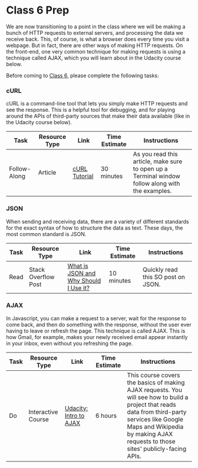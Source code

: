 
# Class 6 Prep

We are now transitioning to a point in the class where we will be making a bunch of HTTP requests to external servers, and processing the data we receive back. This, of course, is what a browser does every time you visit a webpage. But in fact, there are other ways of making HTTP requests. On the front-end, one very common technique for making requests is using a technique called AJAX, which you will learn about in the Udacity course below.

Before coming to [Class 6](../class6), please complete the following tasks:


### cURL

cURL is a command-line tool that lets you simply make HTTP requests and see the response. This is a helpful tool for debugging, and for playing around the APIs of third-party sources that make their data available (like in the Udacity course below).

Task | Resource Type | Link | Time Estimate | Instructions
-----|---------------|------|---------------|--------------
Follow-Along | Article | [cURL Tutorial][curl-tutorial] | 30 minutes | As you read this article, make sure to open up a Terminal window follow along with the examples.


### JSON

When sending and receiving data, there are a variety of different standards for the exact syntax of how to structure the data as text. These days, the most common standard is JSON.

Task | Resource Type | Link | Time Estimate | Instructions
-----|---------------|------|---------------|--------------
Read  | Stack Overflow Post | [What is JSON and Why Should I Use it?][what-is-json] | 10 minutes | Quickly read this SO post on JSON.


### AJAX

In Javascript, you can make a request to a server, wait for the response to come back, and then do something with the response, without the user ever having to leave or refresh the page. This technique is called AJAX. This is how Gmail, for example, makes your newly received email appear instantly in your inbox, even without you refreshing the page.

Task | Resource Type | Link | Time Estimate | Instructions
-----|---------------|------|---------------|--------------
Do   | Interactive Course | [Udacity: Intro to AJAX][intro-to-ajax] | 6 hours | This course covers the basics of making AJAX requests. You will see how to build a project that reads data from third-party services like Google Maps and Wikipedia by making AJAX requests to those sites' publicly-facing APIs.




[curl-tutorial]: http://www.yilmazhuseyin.com/blog/dev/curl-tutorial-examples-usage/
[what-is-json]: http://stackoverflow.com/questions/383692/what-is-json-and-why-would-i-use-it
[intro-to-ajax]: https://www.udacity.com/course/intro-to-ajax--ud110
